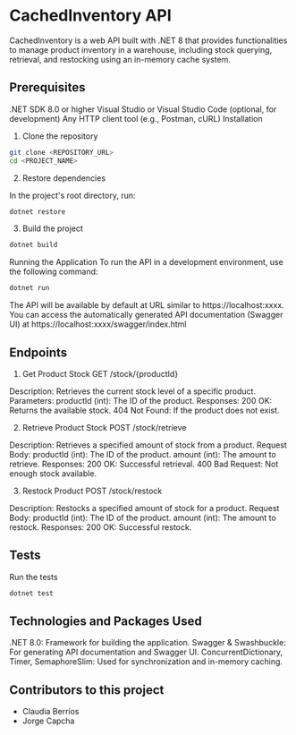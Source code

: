 # CachedInventory API

CachedInventory is a web API built with .NET 8 that provides functionalities to manage product inventory in a warehouse, including stock querying, retrieval, and restocking using an in-memory cache system.

## Prerequisites

.NET SDK 8.0 or higher
Visual Studio or Visual Studio Code (optional, for development)
Any HTTP client tool (e.g., Postman, cURL)
Installation

1. Clone the repository

```bash
git clone <REPOSITORY_URL>
cd <PROJECT_NAME>
```

2. Restore dependencies

In the project's root directory, run:

```bash
dotnet restore
```

3. Build the project

```bash
dotnet build
```

Running the Application
To run the API in a development environment, use the following command:

```bash
dotnet run
```

The API will be available by default at URL similar to https://localhost:xxxx. You can access the automatically generated API documentation (Swagger UI) at https://localhost:xxxx/swagger/index.html

## Endpoints

1. Get Product Stock
   GET /stock/{productId}

Description: Retrieves the current stock level of a specific product.
Parameters:
productId (int): The ID of the product.
Responses:
200 OK: Returns the available stock.
404 Not Found: If the product does not exist.

2. Retrieve Product Stock
   POST /stock/retrieve

Description: Retrieves a specified amount of stock from a product.
Request Body:
productId (int): The ID of the product.
amount (int): The amount to retrieve.
Responses:
200 OK: Successful retrieval.
400 Bad Request: Not enough stock available.

3. Restock Product
   POST /stock/restock

Description: Restocks a specified amount of stock for a product.
Request Body:
productId (int): The ID of the product.
amount (int): The amount to restock.
Responses:
200 OK: Successful restock.

## Tests

Run the tests

```bash
dotnet test
```

## Technologies and Packages Used

.NET 8.0: Framework for building the application.
Swagger & Swashbuckle: For generating API documentation and Swagger UI.
ConcurrentDictionary, Timer, SemaphoreSlim: Used for synchronization and in-memory caching.

## Contributors to this project

- Claudia Berríos
- Jorge Capcha
